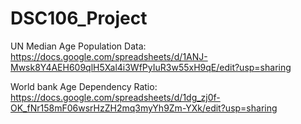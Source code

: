# DSC106_Project

UN Median Age Population Data: https://docs.google.com/spreadsheets/d/1ANJ-Mwsk8Y4AEH609qlH5Xal4i3WfPyIuR3w55xH9qE/edit?usp=sharing


World bank Age Dependency Ratio: https://docs.google.com/spreadsheets/d/1dg_zj0f-OK_fNr158mF06wsrHzZH2mq3myYh9Zm-YXk/edit?usp=sharing
